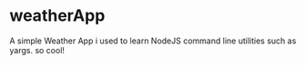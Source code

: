 # weatherApp
A simple Weather App i used to learn NodeJS command line utilities such as yargs. so cool!
